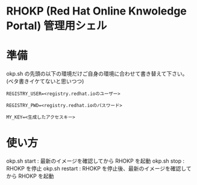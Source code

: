 # RHOKP (Red Hat Online Knwoledge Portal) 管理用シェル

# 準備
okp.sh の先頭の以下の環境だけご自身の環境に合わせて書き替えて下さい。
(ベタ書きイケてないと思いつつ)

```
REGISTRY_USER=<registry.redhat.ioのユーザー>

REGISTRY_PWD=<registry.redhat.ioのパスワード>

MY_KEY=<生成したアクセスキー> 
```

# 使い方
okp.sh start : 最新のイメージを確認してから RHOKP を起動
okp.sh stop : RHOKP を停止
okp.sh restart : RHOKP を停止後、最新のイメージを確認してから RHOKP を起動
